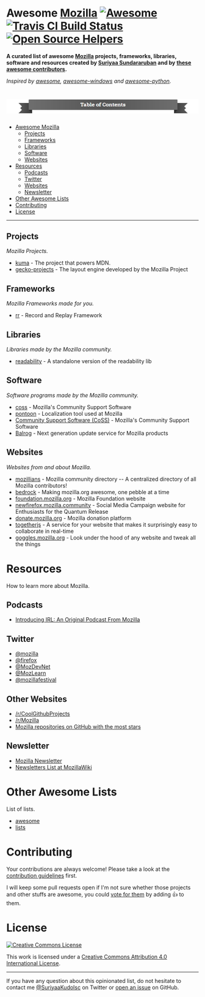 # Awesome [Mozilla](https://www.mozilla.org/en-US/) [![Awesome](https://awesome.re/badge.svg)](https://github.com/sindresorhus/awesome) [![Travis CI Build Status](https://api.travis-ci.org/SuriyaaKudoIsc/awesome-mozilla.svg?branch=master)](https://travis-ci.org/SuriyaaKudoIsc/awesome-mozilla) [![Open Source Helpers](https://www.codetriage.com/suriyaakudoisc/awesome-mozilla/badges/users.svg)](https://www.codetriage.com/suriyaakudoisc/awesome-mozilla)

**A curated list of awesome [Mozilla](https://github.com/mozilla) projects, frameworks, libraries, software and resources created by [Suriyaa Sundararuban](https://github.com/SuriyaaKudoIsc) and by [these awesome contributors](https://github.com/SuriyaaKudoIsc/awesome-mozilla/graphs/contributors).**

*Inspired by [awesome](https://github.com/sindresorhus/awesome), [awesome-windows](https://github.com/Awesome-Windows/Awesome) and [awesome-python](https://github.com/vinta/awesome-python).*

# <img src="https://raw.githubusercontent.com/Awesome-Windows/Awesome/master/media/chrome_2016-06-11_19-02-31.png" alt="table of contents">

- [Awesome Mozilla](#awesome-mozilla)
    - [Projects](#projects)
    - [Frameworks](#frameworks)
    - [Libraries](#libraries)
    - [Software](#software)
    - [Websites](#websites)
- [Resources](#resources)
    - [Podcasts](#podcasts)
    - [Twitter](#twitter)
    - [Websites](#other-websites)
    - [Newsletter](#newsletter)
- [Other Awesome Lists](#other-awesome-lists)
- [Contributing](#contributing)
- [License](#license)

- - -

## Projects

*Mozilla Projects.*

* [kuma](https://github.com/mozilla/kuma) - The project that powers MDN.
* [gecko-projects](https://github.com/mozilla/gecko-projects) - The layout engine developed by the Mozilla Project

## Frameworks

*Mozilla Frameworks made for you.*

* [rr](https://github.com/mozilla/rr) - Record and Replay Framework

## Libraries

*Libraries made by the Mozilla community.*

* [readability](https://github.com/mozilla/readability) -  A standalone version of the readability lib

## Software

*Software programs made by the Mozilla community.*

* [coss](https://github.com/mozilla/coss) -  Mozilla's Community Support Software
* [pontoon](https://github.com/mozilla/pontoon) - Localization tool used at Mozilla
* [Community Support Software (CoSS)](https://github.com/mozilla/coss) - Mozilla's Community Support Software
* [Balrog](https://github.com/mozilla/balrog) - Next generation update service for Mozilla products

## Websites

*Websites from and about Mozilla.*

* [mozillians](https://github.com/mozilla/mozillians) - Mozilla community directory -- A centralized directory of all Mozilla contributors!
* [bedrock](https://github.com/mozilla/bedrock) - Making mozilla.org awesome, one pebble at a time
* [foundation.mozilla.org](https://github.com/mozilla/foundation.mozilla.org) - Mozilla Foundation website
* [newfirefox.mozilla.community](https://github.com/mozilla/newfirefox.mozilla.community) - Social Media Campaign website for Enthusiasts for the Quantum Release
* [donate.mozilla.org](https://github.com/mozilla/donate.mozilla.org) - Mozilla donation platform
* [togetherjs](https://github.com/mozilla/togetherjs) - A service for your website that makes it surprisingly easy to collaborate in real-time
* [goggles.mozilla.org](https://github.com/mozilla/goggles.mozilla.org) - Look under the hood of any website and tweak all the things

# Resources

How to learn more about Mozilla.

## Podcasts

* [Introducing IRL: An Original Podcast From Mozilla](https://blog.mozilla.org/internetcitizen/2017/06/19/introducing-irl-original-podcast-mozilla/)

## Twitter

* [@mozilla](https://twitter.com/mozilla)
* [@firefox](https://twitter.com/firefox)
* [@MozDevNet](https://twitter.com/MozDevNet)
* [@MozLearn](https://twitter.com/MozLearn)
* [@mozillafestival](https://twitter.com/mozillafestival)

## Other Websites

* [/r/CoolGithubProjects](https://www.reddit.com/r/coolgithubprojects/)
* [/r/Mozilla](https://www.reddit.com/r/mozilla/)
* [Mozilla repositories on GitHub with the most stars](https://github.com/search?o=desc&q=mozilla&s=stars&type=Repositories)

## Newsletter

* [Mozilla Newsletter](https://www.mozilla.org/en-US/newsletter/)
* [Newsletters List at MozillaWiki](https://wiki.mozilla.org/Newsletters)

# Other Awesome Lists

List of lists.

* [awesome](https://github.com/sindresorhus/awesome)
* [lists](https://github.com/jnv/lists)

# Contributing

Your contributions are always welcome! Please take a look at the [contribution guidelines](https://github.com/SuriyaaKudoIsc/awesome-mozilla/blob/master/CONTRIBUTING.md) first.

I will keep some pull requests open if I'm not sure whether those projects and other stuffs are awesome, you could [vote for them](https://github.com/SuriyaaKudoIsc/awesome-mozilla/pulls) by adding :+1: to them.

# License

[![Creative Commons License](https://licensebuttons.net/l/by/4.0/88x31.png)](https://creativecommons.org/licenses/by/4.0/)

This work is licensed under a [Creative Commons Attribution 4.0 International License](https://creativecommons.org/licenses/by/4.0/).

- - -

If you have any question about this opinionated list, do not hesitate to contact me [@SuriyaaKudoIsc](https://twitter.com/SuriyaaKudoIsc) on Twitter or [open an issue](https://github.com/SuriyaaKudoIsc/awesome-mozilla/issues) on GitHub.
